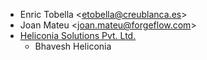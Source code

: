 - Enric Tobella \<etobella@creublanca.es\>
- Joan Mateu \<joan.mateu@forgeflow.com\>
- [Heliconia Solutions Pvt. Ltd.](https://www.heliconia.io)
  - Bhavesh Heliconia
